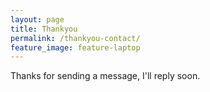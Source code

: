 ```yaml
---
layout: page
title: Thankyou
permalink: /thankyou-contact/
feature_image: feature-laptop
---
```


Thanks for sending a message, I'll reply soon.